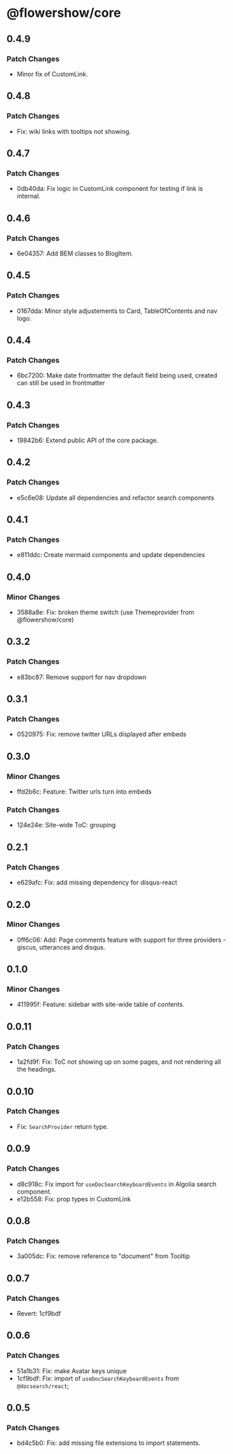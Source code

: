# @flowershow/core

## 0.4.9

### Patch Changes

- Minor fix of CustomLink.

## 0.4.8

### Patch Changes

- Fix: wiki links with tooltips not showing.

## 0.4.7

### Patch Changes

- 0db40da: Fix logic in CustomLink component for testing if link is internal.

## 0.4.6

### Patch Changes

- 6e04357: Add BEM classes to BlogItem.

## 0.4.5

### Patch Changes

- 0167dda: Minor style adjustements to Card, TableOfContents and nav logo.

## 0.4.4

### Patch Changes

- 6bc7200: Make date frontmatter the default field being used, created can still be used in frontmatter

## 0.4.3

### Patch Changes

- 19842b6: Extend public API of the core package.

## 0.4.2

### Patch Changes

- e5c6e08: Update all dependencies and refactor search components

## 0.4.1

### Patch Changes

- e811ddc: Create mermaid components and update dependencies

## 0.4.0

### Minor Changes

- 3588a8e: Fix: broken theme switch (use Themeprovider from @flowershow/core)

## 0.3.2

### Patch Changes

- e83bc87: Remove support for nav dropdown

## 0.3.1

### Patch Changes

- 0520975: Fix: remove twitter URLs displayed after embeds

## 0.3.0

### Minor Changes

- ffd2b6c: Feature: Twitter urls turn into embeds

### Patch Changes

- 124e24e: Site-wide ToC: grouping

## 0.2.1

### Patch Changes

- e629afc: Fix: add missing dependency for disqus-react

## 0.2.0

### Minor Changes

- 0ff6c06: Add: Page comments feature with support for three providers - giscus, utterances and disqus.

## 0.1.0

### Minor Changes

- 411995f: Feature: sidebar with site-wide table of contents.

## 0.0.11

### Patch Changes

- 1a2fd9f: Fix: ToC not showing up on some pages, and not rendering all the headings.

## 0.0.10

### Patch Changes

- Fix: `SearchProvider` return type.

## 0.0.9

### Patch Changes

- d8c918c: Fix import for `useDocSearchKeyboardEvents` in Algolia search component.
- e12b558: Fix: prop types in CustomLink

## 0.0.8

### Patch Changes

- 3a005dc: Fix: remove reference to "document" from Tooltip

## 0.0.7

### Patch Changes

- Revert: 1cf9bdf

## 0.0.6

### Patch Changes

- 51a1b31: Fix: make Avatar keys unique
- 1cf9bdf: Fix: import of `useDocSearchKeyboardEvents` from `@docsearch/react`;

## 0.0.5

### Patch Changes

- bd4c5b0: Fix: add missing file extensions to import statements.
